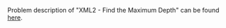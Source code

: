 Problem description of "XML2 - Find the Maximum Depth" can be found [here](https://www.hackerrank.com/challenges/xml2-find-the-maximum-depth/problem?isFullScreen=true).